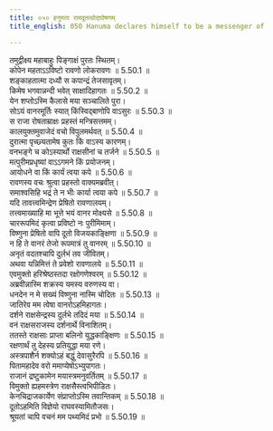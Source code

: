 ```yaml
---
title: ०५० हनुमता रामदूतत्वोद्घोषणम्
title_english: 050 Hanuma declares himself to be a messenger of

---
```



  
तमुद्वीक्ष्य महाबाहुः पिङ्गाक्षं पुरतः स्थितम्।  
कोपेन महताऽऽविष्टो रावणो लोकरावणः ॥ 5.50.1 ॥   
शङ्काहतात्मा दध्यौ स कपान्द्रं तेजसावृतम्।  
किमेष भगवान्नन्दी भवेत् साक्षादिहागतः ॥ 5.50.2 ॥   
येन शप्तोऽस्मि कैलासे मया सञ्चालिते पुरा।  
सोऽयं वानरमूर्तिः स्यात् किंस्विद्बाणोपि वाऽसुरः ॥ 5.50.3 ॥   
स राजा रोषताम्राक्षः प्रहस्तं मन्त्रिसत्तमम्।  
कालयुक्तमुवाजेदं वचो विपुलमर्थवत् ॥ 5.50.4 ॥   
दुरात्मा पृच्छ्यतामेष कुतः किं वाऽस्य कारणम्।  
वनभङ्गे च कोऽस्यार्थो राक्षसीनां च तर्जने ॥ 5.50.5 ॥   
मत्पुरीमप्रधृष्यां वाऽऽगमने किं प्रयोजनम्।  
आयोधने वा किं कार्यं त्वया कपे ॥ 5.50.6 ॥   
रावणस्य वचः श्रुत्वा प्रहस्तो वाक्यमब्रवीत्।  
समाश्वसिहि भद्रं ते न भीः कार्या त्वया कपे ॥ 5.50.7 ॥   
यदि तावत्त्वमिन्द्रेण प्रेषितो रावणालयम्।  
तत्त्वमाख्याहि मा भूत्ते भयं वानर मोक्ष्यसे ॥ 5.50.8 ॥   
चाररूपमिदं कृत्वा प्रविष्टो नः पुरीमिमाम्।  
विष्णुना प्रेषितो वापि दूतो विजयकाङ्क्षिणा ॥ 5.50.9 ॥   
न हि ते वानरं तेजो रूपमात्रं तु वानरम् ॥ 5.50.10 ॥   
अनृतं वदतश्चापि दुर्लभं तव जीवितम्।  
अथवा यन्निमित्तं ते प्रवेशो रावणालये ॥ 5.50.11 ॥   
एवमुक्तो हरिश्रेष्ठस्तदा रक्षोगणेश्वरम् ॥ 5.50.12 ॥   
अब्रवीन्नास्मि शक्रस्य यमस्य वरुणस्य वा।  
धनदेन न मे सख्यं विष्णुना नास्मि चोदितः ॥ 5.50.13 ॥   
जातिरेव मम त्वेषा वानरोऽहमिहागतः।  
दर्शने राक्षसेन्द्रस्य दुर्लभे तदिदं मया ॥ 5.50.14 ॥   
वनं राक्षसराजस्य दर्शनार्थे विनाशितम्।  
ततस्ते राक्षसाः प्राप्ता बलिनो युद्धकाङ्क्षिणः ॥ 5.50.15 ॥   
रक्षणार्थं तु देहस्य प्रतियुद्धा मया रणे।  
अस्त्रपाशैर्न शक्योऽहं बद्धुं देवासुरैरपि ॥ 5.50.16 ॥   
पितामहादेव वरो ममाप्येषोऽभ्युपागतः।  
राजानं द्रष्टुकामेन मयास्त्रमनुवर्तितम् ॥ 5.50.17 ॥   
विमुक्तो ह्यहमस्त्रेण राक्षसैस्त्वभिपीडितः।  
केनचिद्राजकार्येण संप्राप्तोऽस्मि तवान्तिकम् ॥ 5.50.18 ॥   
दूतोऽहमिति विज्ञेयो राघवस्यामितौजसः।  
श्रूयतां चापि वचनं मम पथ्यमिदं प्रभो ॥ 5.50.19 ॥   